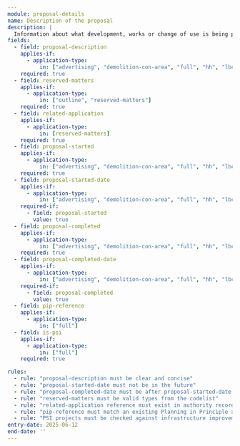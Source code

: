 ```yaml
---
module: proposal-details
name: Description of the proposal
description: |
  Information about what development, works or change of use is being proposed
fields:
  - field: proposal-description
    applies-if:
      - application-type:
          in: ["advertising", "demolition-con-area", "full", "hh", "lbc", "outline"]
    required: true
  - field: reserved-matters
    applies-if:
      - application-type:
          in: ["outline", "reserved-matters"]
    required: true
  - field: related-application
    applies-if:
      - application-type:
          in: [reserved-matters]
    required: true
  - field: proposal-started
    applies-if:
      - application-type:
          in: ["advertising", "demolition-con-area", "full", "hh", "lbc", "outline"]
    required: true
  - field: proposal-started-date
    applies-if:
      - application-type:
          in: ["advertising", "demolition-con-area", "full", "hh", "lbc", "outline"]
    required-if:
      - field: proposal-started
        value: true
  - field: proposal-completed
    applies-if:
      - application-type:
          in: ["advertising", "demolition-con-area", "full", "hh", "lbc", "outline"]
    required: true
  - field: proposal-completed-date
    applies-if:
      - application-type:
          in: ["advertising", "demolition-con-area", "full", "hh", "lbc", "outline"]
    required-if:
      - field: proposal-completed
        value: true
  - field: pip-reference
    applies-if:
      - application-type:
          in: ["full"]
  - field: is-psi
    applies-if:
      - application-type:
          in: ["full"]
    required: true

rules:
  - rule: "proposal-description must be clear and concise"
  - rule: "proposal-started-date must not be in the future"
  - rule: "proposal-completed-date must be after proposal-started-date if both provided"
  - rule: "reserved-matters must be valid types from the codelist"
  - rule: "related-application reference must exist in authority records"
  - rule: "pip-reference must match an existing Planning in Principle application"
  - rule: "PSI projects must be checked against infrastructure improvement plans"
entry-date: 2025-06-12
end-date: ''
---
```

